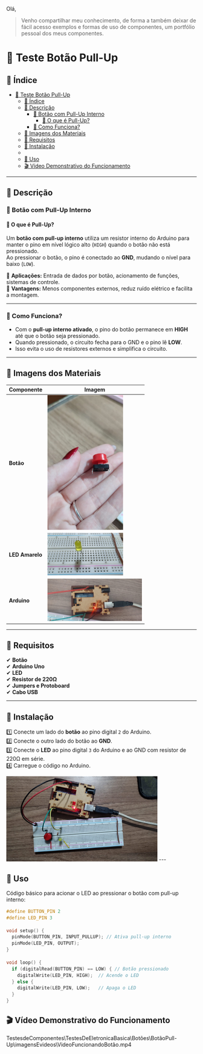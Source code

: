 ﻿﻿Olá,
> Venho compartilhar meu conhecimento, de forma a também deixar de fácil acesso exemplos e formas de uso de componentes, um portfólio pessoal dos meus componentes.

# 🚀 Teste Botão Pull-Up

## 📌 Índice
- [🚀 Teste Botão Pull-Up](#-teste-botão-pull-up)
  - [📌 Índice](#-índice)
  - [📌 Descrição](#-descrição)
    - [🎯 Botão com Pull-Up Interno](#-botão-com-pull-up-interno)
      - [📍 O que é Pull-Up?](#-o-que-é-pull-up)
    - [🎯 Como Funciona?](#-como-funciona)
  - [📌 Imagens dos Materiais](#-imagens-dos-materiais)
  - [📌 Requisitos](#-requisitos)
  - [📌 Instalação](#-instalação)
  - [](#)
  - [📌 Uso](#-uso)
  - [🎬 Vídeo Demonstrativo do Funcionamento](#-vídeo-demonstrativo-do-funcionamento)

---

## 📌 Descrição  

### 🎯 Botão com Pull-Up Interno  

#### 📍 O que é Pull-Up?  

Um **botão com pull-up interno** utiliza um resistor interno do Arduino para manter o pino em nível lógico alto (`HIGH`) quando o botão não está pressionado.  
Ao pressionar o botão, o pino é conectado ao **GND**, mudando o nível para baixo (`LOW`).  

🔹 **Aplicações:** Entrada de dados por botão, acionamento de funções, sistemas de controle.  
🔹 **Vantagens:** Menos componentes externos, reduz ruído elétrico e facilita a montagem.

---

### 🎯 Como Funciona?  

- Com o **pull-up interno ativado**, o pino do botão permanece em **HIGH** até que o botão seja pressionado.  
- Quando pressionado, o circuito fecha para o GND e o pino lê **LOW**.  
- Isso evita o uso de resistores externos e simplifica o circuito.  

---

## 📌 Imagens dos Materiais  

| Componente           | Imagem                                |
|----------------------|---------------------------------------|
| **Botão**            | <img src="imagensEvideos/Botao.jpg" width="200"> |
| **LED Amarelo**         | <img src="imagensEvideos/Led.jpg" width="200"> |
| **Arduino**          | <img src="imagensEvideos/Arduino.jpg" width="250"> |

---

## 📌 Requisitos  

✔ **Botão**  
✔ **Arduino Uno**  
✔ **LED**  
✔ **Resistor de 220Ω**  
✔ **Jumpers e Protoboard**  
✔ **Cabo USB**  

---

## 📌 Instalação  

1️⃣ Conecte um lado do **botão** ao pino digital `2` do Arduino.  
2️⃣ Conecte o outro lado do botão ao **GND**.  
3️⃣ Conecte o **LED** ao pino digital `3` do Arduino e ao GND com resistor de 220Ω em série.  
4️⃣ Carregue o código no Arduino.

<img src="imagensEvideos/EsquemaCompleto.jpg" width="400">
---

## 📌 Uso  

Código básico para acionar o LED ao pressionar o botão com pull-up interno:

```cpp
#define BUTTON_PIN 2
#define LED_PIN 3

void setup() {
  pinMode(BUTTON_PIN, INPUT_PULLUP); // Ativa pull-up interno
  pinMode(LED_PIN, OUTPUT);
}

void loop() {
  if (digitalRead(BUTTON_PIN) == LOW) { // Botão pressionado
    digitalWrite(LED_PIN, HIGH);  // Acende o LED
  } else {
    digitalWrite(LED_PIN, LOW);   // Apaga o LED
  }
}
```

## 🎬 Vídeo Demonstrativo do Funcionamento

TestesdeComponentes\TestesDeEletronicaBasica\Botões\BotãoPull-Up\imagensEvideos\VideoFuncionandoBotão.mp4
